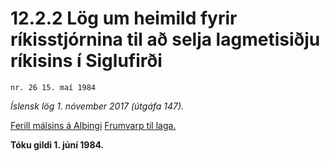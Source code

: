 # 12.2.2 Lög um heimild fyrir ríkisstjórnina til að selja lagmetisiðju ríkisins í Siglufirði

`nr. 26 15. maí 1984`

_Íslensk lög 1. nóvember 2017 (útgáfa 147)._

[Ferill málsins á Alþingi](https://www.althingi.is/thingstorf/thingmalalistar-eftir-thingum/ferill/?ltg=106&mnr=178)
[Frumvarp til laga.](https://www.althingi.is/altext/106/s/pdf/0319.pdf)

**Tóku gildi 1. júní 1984.**


